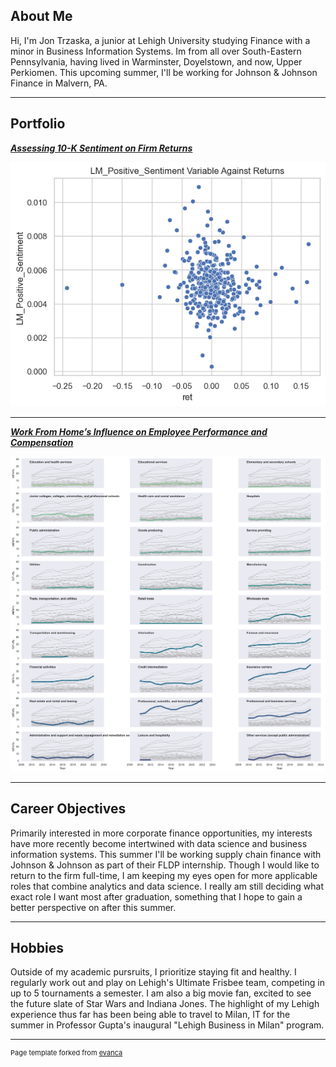 ## About Me

Hi, I'm Jon Trzaska, a junior at Lehigh University studying Finance with a minor in Business Information Systems. Im from all over South-Eastern Pennsylvania, having lived in Warminster, Doyelstown, and now, Upper Perkiomen. This upcoming summer, I'll be working for Johnson & Johnson Finance in Malvern, PA. 

---

## Portfolio

<!-- You can link to other websites, PDFs in this repo, and other pages in this repo -->

_**[Assessing 10-K Sentiment on Firm Returns](report/report.md)**_

<img src="report/output_13_0.png?raw=true"/>

---

_**[Work From Home’s Influence on Employee Performance and Compensation]((https://andrewschac.github.io/stash-ka/))**_

<img src="https://github.com/andrewschac/stash-ka/blob/main/pics/multiple_time_series.jpg?raw=true"/>

---


## Career Objectives

Primarily interested in more corporate finance opportunities, my interests have more recently become intertwined with data science and business information systems. 
This summer I'll be working supply chain finance with Johnson & Johnson as part of their FLDP internship. Though I would like to return to the firm full-time, I am keeping my eyes open for more applicable roles that combine analytics and data science. I really am still deciding what exact role I want most after graduation, something that I hope to gain a better perspective on after this summer. 

---

## Hobbies

Outside of my academic pursruits, I prioritize staying fit and healthy. I regularly work out and play on Lehigh's Ultimate Frisbee team, competing in up to 5 tournaments a semester. I am also a big movie fan, excited to see the future slate of Star Wars and Indiana Jones. The highlight of my Lehigh experience thus far has been being able to travel to Milan, IT for the summer in Professor Gupta's inaugural "Lehigh Business in Milan" program. 

---
<p style="font-size:11px">Page template forked from <a href="https://github.com/evanca/quick-portfolio">evanca</a></p>
<!-- Remove above link if you don't want to attibute -->

